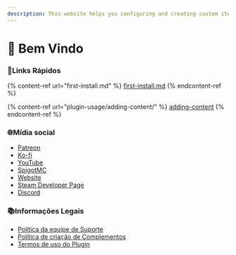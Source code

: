 ```yaml
---
description: This website helps you configuring and creating custom items for my plugin
---
```


# 👋 Bem Vindo

### 💠Links Rápidos

{% content-ref url="first-install.md" %}
[first-install.md](first-install.md)
{% endcontent-ref %}

{% content-ref url="plugin-usage/adding-content/" %}
[adding-content](plugin-usage/adding-content/)
{% endcontent-ref %}

### 🌐Mídia social

* [Patreon](http://patreon.com/lonedev)
* [Ko-fi](http://a.devs.beer/kofi)
* [YouTube](http://youtube.com/lonedev)
* [SpigotMC](https://www.spigotmc.org/members/lonedev.88296/#resources)
* [Website](https://www.matteodev.it/)
* [Steam Developer Page](https://store.steampowered.com/developer/LoneDev/)
* [Discord](https://discord.gg/4dfnpUK)

### 📚Informações Legais

* [Política da equipe de Suporte](legal/support-team-policy.md)
* [Política de criação de Complementos](legal/addon-creation-policy.md)
* [Termos de uso do Plugin](legal/tos.md)


